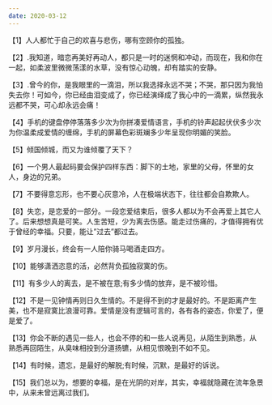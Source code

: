 ```yaml
---
date: 2020-03-12
---
```


【1】人人都忙于自己的欢喜与悲伤，哪有空顾你的孤独。

【2】.我知道，暗恋再美好再动人，都只是一时的迷惘和冲动，而现在，我和你在一起，如柔波里微微荡漾的水草，没有惊心动魄，却有踏实的安静。

<!-- more -->【3】.曾今的你，是我眼里的一滴泪，所以我选择永远不哭；不哭，那只因为我怕失去你！可如今，你已经由泪变成了，你已经演绎成了我心中的一滴累，纵然我永远都不哭，可心却永远会痛！

【4】手机的键盘停停落落多少次为你拼凑爱情语言，手机的铃声起起伏伏多少次为你温柔成爱情的缠绵，手机的屏幕色彩斑斓多少年呈现你明媚的笑脸。

【5】倾国倾城，而又为谁倾覆了天下？

【6】一个男人最起码要会保护四样东西：脚下的土地，家里的父母，怀里的女人，身边的兄弟。

【7】不要得意忘形，也不要心灰意冷，人在极端状态下，往往都会自欺欺人。

【8】失恋，是恋爱的一部分。一段恋爱结束后，很多人都以为不会再爱上其它人了。后来想想真是可笑。人生苦短，少为离去伤感。能走过伤痛的，才值得拥有优于曾经的幸福。只要，能让”过去”都过去。

【9】岁月漫长，终会有一人陪你骑马喝酒走四方。

【10】能够潇洒恣意的活，必然背负孤独寂寞的伤。

【11】有多少人的离去，是不被在意;有多少情的放弃，是不被珍惜。

【12】不是一见钟情再则日久生情的。不是得不到的才是最好的。不是距离产生美，也不是寂寞比浪漫可靠。爱情是没有逻辑可言的，各有各的姿态，你爱了，便是爱了。

【13】你会不断的遇见一些人，也会不停的和一些人说再见，从陌生到熟悉，从熟悉再回陌生，从臭味相投到分道扬镳，从相见恨晚到不如不见。

【14】有时候，遗忘，是最好的解脱;有时候，沉默，是最好的诉说。

【15】我们总以为，想要的幸福，是在光阴的对岸，其实，幸福就隐藏在流年急景中，从来未曾远离过我们。